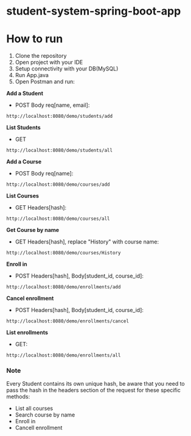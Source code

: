 # student-system-spring-boot-app

# How to run
1. Clone the repository
2. Open project with your IDE
3. Setup connectivity with your DB(MySQL)
3. Run App.java
4. Open Postman and run:


**Add a Student**
  - POST Body req[name, email]:

```
http://localhost:8080/demo/students/add
```
**List Students**
  - GET

```
http://localhost:8080/demo/students/all
```
**Add a Course**
  - POST Body req[name]:

```
http://localhost:8080/demo/courses/add
```
**List Courses**
  - GET Headers[hash]:

```
http://localhost:8080/demo/courses/all
```
**Get Course by name**
  - GET Headers[hash], replace "History" with course name:

```
http://localhost:8080/demo/courses/History
```
**Enroll in**
  - POST Headers[hash], Body[student_id, course_id]:

```
http://localhost:8080/demo/enrollments/add
```
**Cancel enrollment**
  - POST Headers[hash], Body[student_id, course_id]:

```
http://localhost:8080/demo/enrollments/cancel
```
**List enrollments**
  - GET:

```
http://localhost:8080/demo/enrollments/all
```


### Note
Every Student contains its own unique hash, be aware that you need to pass the hash in the headers section of the request for these specific methods:
  - List all courses
  - Search course by name
  - Enroll in 
  - Cancell enrollment
